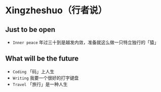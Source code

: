 # Xingzheshuo（行者说）
## Just to be open
* `Inner peace` 年过三十到是越发内敛，准备就这么做一只特立独行的「猿」

## What will be the future
* `Coding` 「码」上人生
* `Writing`   我要一个很好的打字键盘
* `Travel`	「旅行」是一种人生
